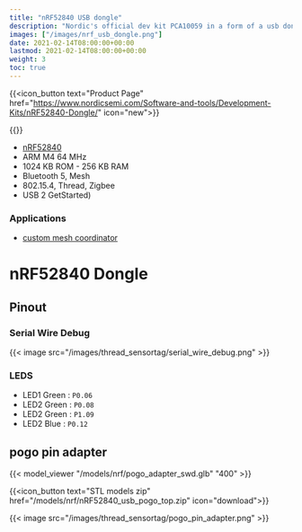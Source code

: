 ```yaml
---
title: "nRF52840 USB dongle"
description: "Nordic's official dev kit PCA10059 in a form of a usb dongle for the nRF52840"
images: ["/images/nrf_usb_dongle.png"]
date: 2021-02-14T08:00:00+00:00
lastmod: 2021-02-14T08:00:00+00:00
weight: 3
toc: true
---
```


{{<icon_button text="Product Page" href="https://www.nordicsemi.com/Software-and-tools/Development-Kits/nRF52840-Dongle/" icon="new">}}

{{<gfigure src="/images/nrf_usb_dongle.png" >}}

* [nRF52840](https://www.nordicsemi.com/Products/Low-power-short-range-wireless/nRF52840)
* ARM M4 64 MHz
* 1024 KB ROM - 256 KB RAM
* Bluetooth 5, Mesh
* 802.15.4, Thread, Zigbee
* USB 2
GetStarted)
### Applications
* [custom mesh coordinator](https://github.com/nRFMesh/nRF52_Mesh#08-usb-dongle-nrf52840-dongle)

# nRF52840 Dongle

## Pinout

### Serial Wire Debug
{{< image src="/images/thread_sensortag/serial_wire_debug.png" >}}

### LEDS

* LED1 Green : `P0.06`
* LED2 Green : `P0.08`
* LED2 Green : `P1.09`
* LED2 Blue  : `P0.12`


## pogo pin adapter

{{< model_viewer "/models/nrf/pogo_adapter_swd.glb" "400" >}}

{{<icon_button text="STL models zip" href="/models/nrf/nRF52840_usb_pogo_top.zip" icon="download">}}

{{< image src="/images/thread_sensortag/pogo_pin_adapter.png" >}}


